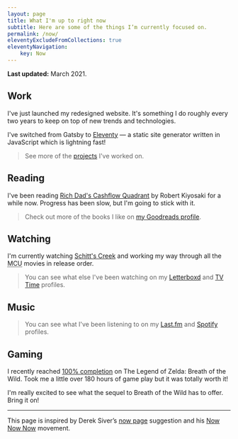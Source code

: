 ```yaml
---
layout: page
title: What I'm up to right now
subtitle: Here are some of the things I’m currently focused on.
permalink: /now/
eleventyExcludeFromCollections: true
eleventyNavigation:
    key: Now
---
```


**Last updated:** March 2021.

## Work

I've just launched my redesigned website. It's something I do roughly every two years to keep on top of new trends and technologies.

I've switched from Gatsby to [Eleventy](https://www.11ty.dev/) &mdash; a static site generator written in JavaScript which is lightning fast!

<blockquote class="muted">
  See more of the <a href="/projects/">projects</a> I've worked on.
</blockquote>

## Reading

I've been reading [Rich Dad's Cashflow Quadrant](https://amzn.to/2Jgo3Z4) by Robert Kiyosaki for a while now. Progress has been slow, but I'm going to stick with it.

<blockquote class="muted">
  Check out more of the books I like on <a href="https://www.goodreads.com/ajaykarwal">my Goodreads profile</a>.
</blockquote>

## Watching

I'm currently watching [Schitt's Creek](https://www.netflix.com/title/80036165) and working my way through all the <abbr title="Marvel Cinematic Universe">MCU</abbr> movies in release order.

<blockquote class="muted">
  You can see what else I've been watching on my <a href="https://letterboxd.com/ajaykarwal/">Letterboxd</a> and <a href="https://www.tvtime.com/en/user/38092710/profile">TV Time</a> profiles.
</blockquote>

## Music

<div id="lastfmStatus"></div>

<blockquote class="muted">
  You can see what I've been listening to on my <a href="https://www.last.fm/user/ajaykarwal">Last.fm</a> and <a href="https://open.spotify.com/user/keynote">Spotify</a> profiles.
</blockquote>

## Gaming

I recently reached [100% completion](https://www.reddit.com/r/Breath_of_the_Wild/comments/g44qc1/this_is_both_satisfying_and_quite_upsetting/) on The Legend of Zelda: Breath of the Wild. Took me a little over 180 hours of game play but it was totally worth it!

I'm really excited to see what the sequel to Breath of the Wild has to offer. Bring it on!

---

This page is inspired by Derek Siver’s [now page](http://sivers.org/now) suggestion and his [Now Now Now](http://nownownow.com/) movement.
